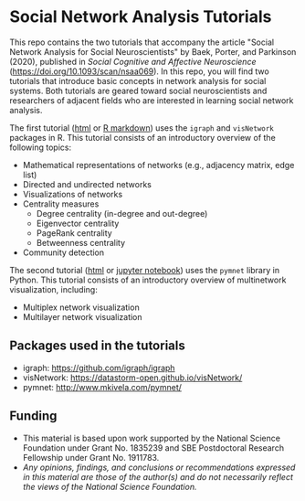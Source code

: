 # Social Network Analysis Tutorials

This repo contains the two tutorials that accompany the article "Social Network Analysis for Social Neuroscientists" by Baek, Porter, and Parkinson (2020), published in *Social Cognitive and Affective Neuroscience* (https://doi.org/10.1093/scan/nsaa069). In this repo, you will find two tutorials that introduce basic concepts in network analysis for social systems. Both tutorials are geared toward social neuroscientists and researchers of adjacent fields who are interested in learning social network analysis.

The first tutorial ([html](https://elisabaek.github.io/social_network_analysis_tutorial/) or [R markdown](https://github.com/elisabaek/social_network_analysis_tutorial/blob/master/Tutorial_SNA_for_Social_Neuroscientists.Rmd)) uses the ```igraph``` and ```visNetwork``` packages in R. This tutorial consists of an introductory overview of the following topics:

* Mathematical representations of networks (e.g., adjacency matrix, edge list)
* Directed and undirected networks
* Visualizations of networks
* Centrality measures
  * Degree centrality (in-degree and out-degree)
  * Eigenvector centrality
  * PageRank centrality
  * Betweenness centrality
* Community detection

The second tutorial ([html](https://elisabaek.github.io/multilayer_network_analysis_tutorial/) or [jupyter notebook](https://github.com/elisabaek/social_network_analysis_tutorial/blob/master/Tutorial_Multilayer_Network_Visualization.ipynb)) uses the ```pymnet``` library in Python. This tutorial consists of an introductory overview of multinetwork visualization, including:

* Multiplex network visualization
* Multilayer network visualization

## Packages used in the tutorials

* igraph: https://github.com/igraph/igraph
* visNetwork: https://datastorm-open.github.io/visNetwork/
* pymnet: http://www.mkivela.com/pymnet/

## Funding

* This material is based upon work supported by the National Science Foundation under Grant No. 1835239 and SBE Postdoctoral Research Fellowship under Grant No. 1911783.
* *Any opinions, findings, and conclusions or recommendations expressed in this material are those of the author(s) and do not necessarily reflect the views of the National Science Foundation.*
